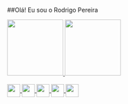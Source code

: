 ##Olá! Eu sou o Rodrigo Pereira
<div>
  <a href="https://github.com/rodrigo1215">
  <img height="130em" src="https://github-readme-stats.vercel.app/api?username=anuraghazra&hide=contribs,prs&show_icons=true&theme=dark&">
  <img height="130em" src="https://github-readme-stats.vercel.app/api/top-langs/?username=rodrigo1215&layout=compact&theme=dark">
</div>

<div style="display: inline_block"><br>
  <img align="center" height="30" src="https://cdn.jsdelivr.net/gh/devicons/devicon/icons/python/python-original.svg"/>
  <img align="center" height="30" src="https://cdn.jsdelivr.net/gh/devicons/devicon/icons/java/java-original-wordmark.svg"/>
  <img align="center" height="30" src="https://cdn.jsdelivr.net/gh/devicons/devicon/icons/html5/html5-original-wordmark.svg"/>
  <img align="center" height="30" src="https://cdn.jsdelivr.net/gh/devicons/devicon/icons/css3/css3-original-wordmark.svg"/>
  <img align="center" height="30" src="https://cdn.jsdelivr.net/gh/devicons/devicon/icons/javascript/javascript-original.svg"/>
</div>



